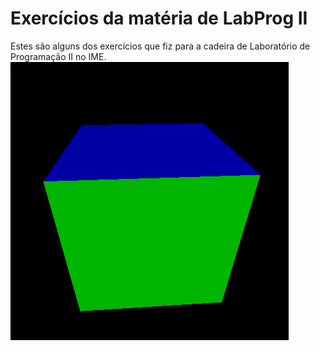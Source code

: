 # Exercícios da matéria de LabProg II
Estes são alguns dos exercícios que fiz para a cadeira de Laboratório de Programação II no IME.
![](.readme_files/rubik.gif)
